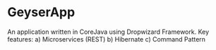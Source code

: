 # GeyserApp

An application written in CoreJava using Dropwizard Framework.
Key features:
a) Microservices (REST)
b) Hibernate
c) Command Pattern
